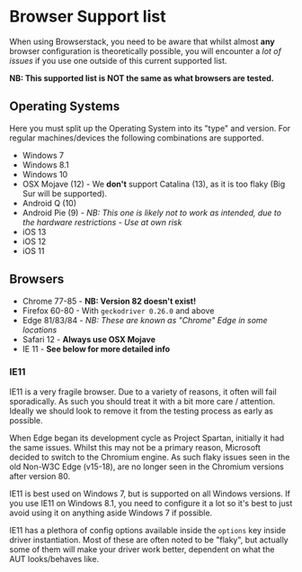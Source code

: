 # Browser Support list

When using Browserstack, you need to be aware that whilst almost **any** browser configuration is theoretically possible,
you will encounter a _lot of issues_ if you use one outside of this current supported list.

**NB: This supported list is NOT the same as what browsers are tested.**

## Operating Systems

Here you must split up the Operating System into its "type" and version. For regular machines/devices the following
combinations are supported.

- Windows 7
- Windows 8.1
- Windows 10
- OSX Mojave (12) - We **don't** support Catalina (13), as it is too flaky (Big Sur will be supported).
- Android Q (10)
- Android Pie (9) - _NB: This one is likely not to work as intended, due to the hardware restrictions - Use at own risk_
- iOS 13
- iOS 12
- iOS 11

## Browsers

- Chrome 77-85 - **NB: Version 82 doesn't exist!**
- Firefox 60-80 - With `geckodriver 0.26.0` and above
- Edge 81/83/84 - _NB: These are known as "Chrome" Edge in some locations_
- Safari 12 - **Always use OSX Mojave**
- IE 11 - **See below for more detailed info**

### IE11

IE11 is a very fragile browser. Due to a variety of reasons, it often will fail sporadically. As such you should treat
it with a bit more care / attention. Ideally we should look to remove it from the testing process as early as possible.

When Edge began its development cycle as Project Spartan, initially it had the same issues. Whilst this may not be a
primary reason, Microsoft decided to switch to the Chromium engine. As such flaky issues seen in the old Non-W3C Edge
(v15-18), are no longer seen in the Chromium versions after version 80.

IE11 is best used on Windows 7, but is supported on all Windows versions. If you use IE11 on Windows 8.1, you need to
configure it a lot so it's best to just avoid using it on anything aside Windows 7 if possible.

IE11 has a plethora of config options available inside the `options` key inside driver instantiation. Most of these are
often noted to be "flaky", but actually some of them will make your driver work better, dependent on what the
AUT looks/behaves like.
